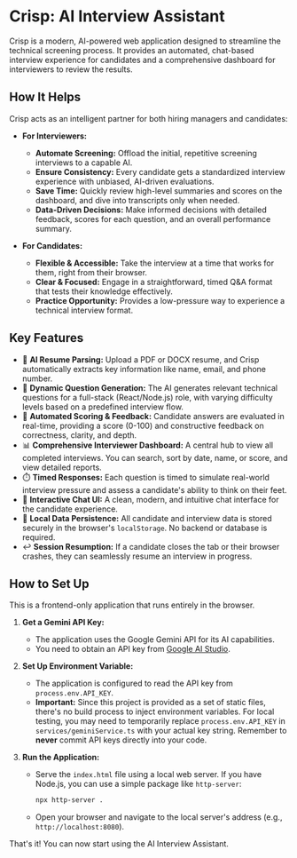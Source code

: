 # Crisp: AI Interview Assistant

Crisp is a modern, AI-powered web application designed to streamline the technical screening process. It provides an automated, chat-based interview experience for candidates and a comprehensive dashboard for interviewers to review the results.

## How It Helps

Crisp acts as an intelligent partner for both hiring managers and candidates:

*   **For Interviewers:**
    *   **Automate Screening:** Offload the initial, repetitive screening interviews to a capable AI.
    *   **Ensure Consistency:** Every candidate gets a standardized interview experience with unbiased, AI-driven evaluations.
    *   **Save Time:** Quickly review high-level summaries and scores on the dashboard, and dive into transcripts only when needed.
    *   **Data-Driven Decisions:** Make informed decisions with detailed feedback, scores for each question, and an overall performance summary.

*   **For Candidates:**
    *   **Flexible & Accessible:** Take the interview at a time that works for them, right from their browser.
    *   **Clear & Focused:** Engage in a straightforward, timed Q&A format that tests their knowledge effectively.
    *   **Practice Opportunity:** Provides a low-pressure way to experience a technical interview format.

## Key Features

*   📄 **AI Resume Parsing:** Upload a PDF or DOCX resume, and Crisp automatically extracts key information like name, email, and phone number.
*   🤖 **Dynamic Question Generation:** The AI generates relevant technical questions for a full-stack (React/Node.js) role, with varying difficulty levels based on a predefined interview flow.
*   💯 **Automated Scoring & Feedback:** Candidate answers are evaluated in real-time, providing a score (0-100) and constructive feedback on correctness, clarity, and depth.
*   📊 **Comprehensive Interviewer Dashboard:** A central hub to view all completed interviews. You can search, sort by date, name, or score, and view detailed reports.
*   ⏱️ **Timed Responses:** Each question is timed to simulate real-world interview pressure and assess a candidate's ability to think on their feet.
*   💬 **Interactive Chat UI:** A clean, modern, and intuitive chat interface for the candidate experience.
*   💾 **Local Data Persistence:** All candidate and interview data is stored securely in the browser's `localStorage`. No backend or database is required.
*   ↩️ **Session Resumption:** If a candidate closes the tab or their browser crashes, they can seamlessly resume an interview in progress.

## How to Set Up

This is a frontend-only application that runs entirely in the browser.

1.  **Get a Gemini API Key:**
    *   The application uses the Google Gemini API for its AI capabilities.
    *   You need to obtain an API key from [Google AI Studio](https://aistudio.google.com/app/apikey).

2.  **Set Up Environment Variable:**
    *   The application is configured to read the API key from `process.env.API_KEY`.
    *   **Important:** Since this project is provided as a set of static files, there's no build process to inject environment variables. For local testing, you may need to temporarily replace `process.env.API_KEY` in `services/geminiService.ts` with your actual key string. Remember to **never** commit API keys directly into your code.

3.  **Run the Application:**
    *   Serve the `index.html` file using a local web server. If you have Node.js, you can use a simple package like `http-server`:
        ```bash
        npx http-server .
        ```
    *   Open your browser and navigate to the local server's address (e.g., `http://localhost:8080`).

That's it! You can now start using the AI Interview Assistant.
